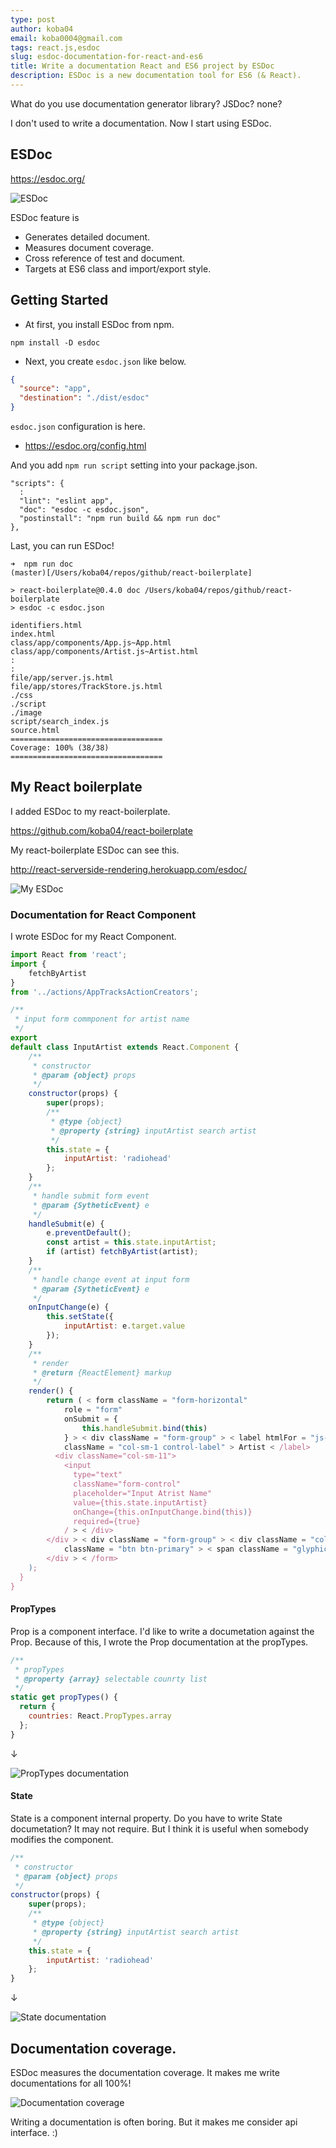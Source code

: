 ```yaml
---
type: post
author: koba04
email: koba0004@gmail.com
tags: react.js,esdoc
slug: esdoc-documentation-for-react-and-es6
title: Write a documentation React and ES6 project by ESDoc
description: ESDoc is a new documentation tool for ES6 (& React).
---
```


What do you use documentation generator library? JSDoc? none?

I don't used to write a documentation. Now I start using ESDoc.

## ESDoc

https://esdoc.org/

![ESDoc](/content/images/posts/esdoc-documentation-for-react-and-es6/esdoc.png)

ESDoc feature is

* Generates detailed document.
* Measures document coverage.
* Cross reference of test and document.
* Targets at ES6 class and import/export style.

## Getting Started

* At first, you install ESDoc from npm.

```
npm install -D esdoc
```

* Next, you create `esdoc.json` like below.

```json
{
  "source": "app",
  "destination": "./dist/esdoc"
}
```

`esdoc.json` configuration is here.

   * https://esdoc.org/config.html

And you add `npm run script` setting into your package.json.

```
"scripts": {
  :
  "lint": "eslint app",
  "doc": "esdoc -c esdoc.json",
  "postinstall": "npm run build && npm run doc"
},
```

Last, you can run ESDoc!

```
➜  npm run doc                                                                                                                                   (master)[/Users/koba04/repos/github/react-boilerplate]

> react-boilerplate@0.4.0 doc /Users/koba04/repos/github/react-boilerplate
> esdoc -c esdoc.json

identifiers.html
index.html
class/app/components/App.js~App.html
class/app/components/Artist.js~Artist.html
:
:
file/app/server.js.html
file/app/stores/TrackStore.js.html
./css
./script
./image
script/search_index.js
source.html
==================================
Coverage: 100% (38/38)
==================================
```

## My React boilerplate

I added ESDoc to my react-boilerplate.

https://github.com/koba04/react-boilerplate

My react-boilerplate ESDoc can see this.

http://react-serverside-rendering.herokuapp.com/esdoc/

![My ESDoc](/content/images/posts/esdoc-documentation-for-react-and-es6/my-esdoc.png)

### Documentation for React Component

I wrote ESDoc for my React Component.

```js
import React from 'react';
import {
    fetchByArtist
}
from '../actions/AppTracksActionCreators';

/**
 * input form commponent for artist name
 */
export
default class InputArtist extends React.Component {
    /**
     * constructor
     * @param {object} props
     */
    constructor(props) {
        super(props);
        /**
         * @type {object}
         * @property {string} inputArtist search artist
         */
        this.state = {
            inputArtist: 'radiohead'
        };
    }
    /**
     * handle submit form event
     * @param {SytheticEvent} e
     */
    handleSubmit(e) {
        e.preventDefault();
        const artist = this.state.inputArtist;
        if (artist) fetchByArtist(artist);
    }
    /**
     * handle change event at input form
     * @param {SytheticEvent} e
     */
    onInputChange(e) {
        this.setState({
            inputArtist: e.target.value
        });
    }
    /**
     * render
     * @return {ReactElement} markup
     */
    render() {
        return ( < form className = "form-horizontal"
            role = "form"
            onSubmit = {
                this.handleSubmit.bind(this)
            } > < div className = "form-group" > < label htmlFor = "js-input-location"
            className = "col-sm-1 control-label" > Artist < /label>
          <div className="col-sm-11">
            <input
              type="text"
              className="form-control"
              placeholder="Input Atrist Name"
              value={this.state.inputArtist}
              onChange={this.onInputChange.bind(this)}
              required={true}
            / > < /div>
        </div > < div className = "form-group" > < div className = "col-sm-offset-1 col-sm-11" > < button type = "submit"
            className = "btn btn-primary" > < span className = "glyphicon glyphicon-search" > search < /span></button > < /div>
        </div > < /form>
    );
  }
}
```

#### PropTypes

Prop is a component interface.
I'd like to write a documetation against the Prop.
Because of this, I wrote the Prop documentation at the propTypes.

```js
/**
 * propTypes
 * @property {array} selectable counrty list
 */
static get propTypes() {
  return {
    countries: React.PropTypes.array
  };
}
```

↓

![PropTypes documentation](/content/images/posts/esdoc-documentation-for-react-and-es6/proptypes.png)

#### State

State is a component internal property.
Do you have to write State documetation? It may not require.
But I think it is useful when somebody modifies the component.

```js
/**
 * constructor
 * @param {object} props
 */
constructor(props) {
    super(props);
    /**
     * @type {object}
     * @property {string} inputArtist search artist
     */
    this.state = {
        inputArtist: 'radiohead'
    };
}
```

↓

![State documentation](/content/images/posts/esdoc-documentation-for-react-and-es6/state.png)

## Documentation coverage.

ESDoc measures the documentation coverage.
It makes me write documentations for all 100%!

![Documentation coverage](/content/images/posts/esdoc-documentation-for-react-and-es6/coverage.png)

Writing a documentation is often boring.
But it makes me consider api interface. :)
